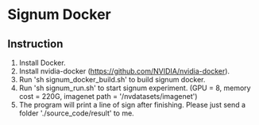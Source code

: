 # Signum Docker

## Instruction
1. Install Docker.
2. Install nvidia-docker (https://github.com/NVIDIA/nvidia-docker).
3. Run 'sh signum_docker_build.sh' to build signum docker.
4. Run 'sh signum_run.sh' to start signum experiment. (GPU = 8, memory cost = 220G, imagenet path = '/nvdatasets/imagenet')
5. The program will print a line of sign after finishing. Please just send a folder './source_code/result' to me.